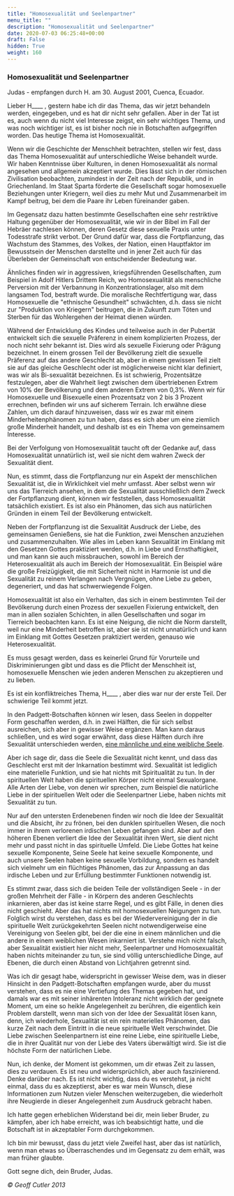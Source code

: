 ```yaml
---
title: "Homosexualität und Seelenpartner"
menu_title: ""
description: "Homosexualität und Seelenpartner"
date: 2020-07-03 06:25:48+00:00
draft: False
hidden: True
weight: 160
---
```

### Homosexualität und Seelenpartner

Judas - empfangen durch H. am 30. August 2001, Cuenca, Ecuador.

Lieber H____ , gestern habe ich dir das Thema, das wir jetzt behandeln werden, eingegeben, und es hat dir nicht sehr gefallen. Aber in der Tat ist es, auch wenn du nicht viel Interesse zeigst, ein sehr wichtiges Thema, und was noch wichtiger ist, es ist bisher noch nie in Botschaften aufgegriffen worden.
Das heutige Thema ist Homosexualität.

Wenn wir die Geschichte der Menschheit betrachten, stellen wir fest, dass das Thema Homosexualität auf unterschiedliche Weise behandelt wurde. Wir haben Kenntnisse über Kulturen, in denen Homosexualität als normal angesehen und allgemein akzeptiert wurde. Dies lässt sich in der römischen Zivilisation beobachten, zumindest in der Zeit nach der Republik, und in Griechenland. Im Staat Sparta förderte die Gesellschaft sogar homosexuelle Beziehungen unter Kriegern, weil dies zu mehr Mut und Zusammenarbeit im Kampf beitrug, bei dem die Paare ihr Leben füreinander gaben.

Im Gegensatz dazu hatten bestimmte Gesellschaften eine sehr restriktive Haltung gegenüber der Homosexualität, wie wir in der Bibel im Fall der Hebräer nachlesen können, deren Gesetz diese sexuelle Praxis unter Todesstrafe strikt verbot. Der Grund dafür war, dass die Fortpflanzung, das Wachstum des Stammes, des Volkes, der Nation, einen Hauptfaktor im Bewusstsein der Menschen darstellte und in jener Zeit auch für das Überleben der Gemeinschaft von entscheidender Bedeutung war.

Ähnliches finden wir in aggressiven, kriegsführenden Gesellschaften, zum Beispiel in Adolf Hitlers Drittem Reich, wo Homosexualität als menschliche Perversion mit der Verbannung in Konzentrationslager, also mit dem langsamen Tod, bestraft wurde. Die moralische Rechtfertigung war, dass Homosexuelle die "ethnische Gesundheit" schwächten, d.h. dass sie nicht zur "Produktion von Kriegern" beitrugen, die in Zukunft zum Töten und Sterben für das Wohlergehen der Heimat dienen würden.

Während der Entwicklung des Kindes und teilweise auch in der Pubertät entwickelt sich die sexuelle Präferenz in einem komplizierten Prozess, der noch nicht sehr bekannt ist. Dies wird als sexuelle Fixierung oder Prägung bezeichnet. In einem grossen Teil der Bevölkerung zielt die sexuelle Präferenz auf das andere Geschlecht ab, aber in einem gewissen Teil zielt sie auf das gleiche Geschlecht oder ist möglicherweise nicht klar definiert, was wir als Bi-sexualität bezeichnen. Es ist schwierig, Prozentsätze festzulegen, aber die Wahrheit liegt zwischen dem übertriebenen Extrem von 10% der Bevölkerung und dem anderen Extrem von 0,3%. Wenn wir für Homosexuelle und Bisexuelle einen Prozentsatz von 2 bis 3 Prozent errechnen, befinden wir uns auf sicherem Terrain.
Ich erwähne diese Zahlen, um dich darauf hinzuweisen, dass wir es zwar mit einem Minderheitenphänomen zu tun haben, dass es sich aber um eine ziemlich große Minderheit handelt, und deshalb ist es ein Thema von gemeinsamem Interesse.

Bei der Verfolgung von Homosexualität taucht oft der Gedanke auf, dass Homosexualität unnatürlich ist, weil sie nicht dem wahren Zweck der Sexualität dient.

Nun, es stimmt, dass die Fortpflanzung nur ein Aspekt der menschlichen Sexualität ist, die in Wirklichkeit viel mehr umfasst. Aber selbst wenn wir uns das Tierreich ansehen, in dem die Sexualität ausschließlich dem Zweck der Fortpflanzung dient, können wir feststellen, dass Homosexualität tatsächlich existiert. Es ist also ein Phänomen, das sich aus natürlichen Gründen in einem Teil der Bevölkerung entwickelt.

Neben der Fortpflanzung ist die Sexualität Ausdruck der Liebe, des gemeinsamen Genießens, sie hat die Funktion, zwei Menschen anzuziehen und zusammenzuhalten. Wie alles im Leben kann Sexualität im Einklang mit den Gesetzen Gottes praktiziert werden, d.h. in Liebe und Ernsthaftigkeit, und man kann sie auch missbrauchen, sowohl im Bereich der Heterosexualität als auch im Bereich der Homosexualität. Ein Beispiel wäre die große Freizügigkeit, die mit Sicherheit nicht in Harmonie ist und die Sexualität zu reinem Verlangen nach Vergnügen, ohne Liebe zu geben, degeneriert, und das hat schwerwiegende Folgen.

Homosexualität ist also ein Verhalten, das sich in einem bestimmten Teil der Bevölkerung durch einen Prozess der sexuellen Fixierung entwickelt, den man in allen sozialen Schichten, in allen Gesellschaften und sogar im Tierreich beobachten kann. Es ist eine Neigung, die nicht die Norm darstellt, weil nur eine Minderheit betroffen ist, aber sie ist nicht unnatürlich und kann im Einklang mit Gottes Gesetzen praktiziert werden, genauso wie Heterosexualität.

Es muss gesagt werden, dass es keinerlei Grund für Vorurteile und Diskriminierungen gibt und dass es die Pflicht der Menschheit ist, homosexuelle Menschen wie jeden anderen Menschen zu akzeptieren und zu lieben.

Es ist ein konfliktreiches Thema, H____ , aber dies war nur der erste Teil. Der schwierige Teil kommt jetzt.

In den Padgett-Botschaften können wir lesen, dass Seelen in doppelter Form geschaffen werden, d.h. in zwei Hälften, die für sich selbst ausreichen, sich aber in gewisser Weise ergänzen. Man kann daraus schließen, und es wird sogar erwähnt, dass diese Hälften durch ihre Sexualität unterschieden werden, [eine männliche und eine weibliche Seele](/padgett-botschaften/padgett-botschaften-in-reihenfolge-des-datums/padgett-botschaften-1915-januar-august/fortsetzung-des-themas-der-gesetze-in-der-spirituellen-welt-jep-joseph-salyards-3-mai-1915/).

Aber ich sage dir, dass die Seele die Sexualität nicht kennt, und dass das Geschlecht erst mit der Inkarnation bestimmt wird. Sexualität ist lediglich eine materielle Funktion, und sie hat nichts mit Spiritualität zu tun. In der spirituellen Welt haben die spirituellen Körper nicht einmal Sexualorgane. Alle Arten der Liebe, von denen wir sprechen, zum Beispiel die natürliche Liebe in der spirituellen Welt oder die Seelenpartner Liebe, haben nichts mit Sexualität zu tun.

Nur auf den untersten Erdenebenen finden wir noch die Idee der Sexualität und die Absicht, ihr zu frönen, bei den dunklen spirituellen Wesen, die noch immer in ihrem verlorenen irdischen Leben gefangen sind. Aber auf den höheren Ebenen verliert die Idee der Sexualität ihren Wert, sie dient nicht mehr und passt nicht in das spirituelle Umfeld. Die Liebe Gottes hat keine sexuelle Komponente, Seine Seele hat keine sexuelle Komponente, und auch unsere Seelen haben keine sexuelle Vorbildung, sondern es handelt sich vielmehr um ein flüchtiges Phänomen, das zur Anpassung an das irdische Leben und zur Erfüllung bestimmter Funktionen notwendig ist.

Es stimmt zwar, dass sich die beiden Teile der vollständigen Seele - in der großen Mehrheit der Fälle - in Körpern des anderen Geschlechts inkarnieren, aber das ist keine starre Regel, und es gibt Fälle, in denen dies nicht geschieht. Aber das hat nichts mit homosexuellen Neigungen zu tun. Folglich wirst du verstehen, dass es bei der Wiedervereinigung der in die spirituelle Welt zurückgekehrten Seelen nicht notwendigerweise eine Vereinigung von Seelen gibt, bei der die eine in einem männlichen und die andere in einem weiblichen Wesen inkarniert ist. Verstehe mich nicht falsch, aber Sexualität existiert hier nicht mehr, Seelenpartner und Homosexualität haben nichts miteinander zu tun, sie sind völlig unterschiedliche Dinge, auf Ebenen, die durch einen Abstand von Lichtjahren getrennt sind.

Was ich dir gesagt habe, widerspricht in gewisser Weise dem, was in dieser Hinsicht in den Padgett-Botschaften empfangen wurde, aber du musst verstehen, dass es nie eine Vertiefung des Themas gegeben hat, und damals war es mit seiner inhärenten Intoleranz nicht wirklich der geeignete Moment, um eine so heikle Angelegenheit zu berühren, die eigentlich kein Problem darstellt, wenn man sich von der Idee der Sexualität lösen kann, denn, ich wiederhole, Sexualität ist ein rein materielles Phänomen, das kurze Zeit nach dem Eintritt in die neue spirituelle Welt verschwindet. Die Liebe zwischen Seelenpartnern ist eine reine Liebe, eine spirituelle Liebe, die in ihrer Qualität nur von der Liebe des Vaters überwältigt wird. Sie ist die höchste Form der natürlichen Liebe.

Nun, ich denke, der Moment ist gekommen, um dir etwas Zeit zu lassen, dies zu verdauen. Es ist neu und widersprüchlich, aber auch faszinierend. Denke darüber nach. Es ist nicht wichtig, dass du es verstehst, ja nicht einmal, dass du es akzeptierst, aber es war mein Wunsch, diese Informationen zum Nutzen vieler Menschen weiterzugeben, die wiederholt ihre Neugierde in dieser Angelegenheit zum Ausdruck gebracht haben.

Ich hatte gegen erheblichen Widerstand bei dir, mein lieber Bruder, zu kämpfen, aber ich habe erreicht, was ich beabsichtigt hatte, und die Botschaft ist in akzeptabler Form durchgekommen.

Ich bin mir bewusst, dass du jetzt viele Zweifel hast, aber das ist natürlich, wenn man etwas so Überraschendes und im Gegensatz zu dem erhält, was man früher glaubte.

Gott segne dich, dein Bruder, Judas.

*© Geoff Cutler 2013*
